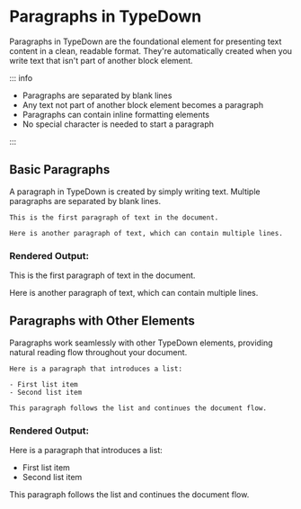 # Paragraphs in TypeDown

Paragraphs in TypeDown are the foundational element for presenting text content in a clean, readable format.
They're automatically created when you write text that isn't part of another block element.

::: info

- Paragraphs are separated by blank lines
- Any text not part of another block element becomes a paragraph
- Paragraphs can contain inline formatting elements
- No special character is needed to start a paragraph

:::

## Basic Paragraphs

A paragraph in TypeDown is created by simply writing text. Multiple paragraphs are separated by blank lines.

```
This is the first paragraph of text in the document.

Here is another paragraph of text, which can contain multiple lines.
```

### Rendered Output:

This is the first paragraph of text in the document.

Here is another paragraph of text, which can contain multiple lines.

## Paragraphs with Other Elements

Paragraphs work seamlessly with other TypeDown elements, providing natural reading flow throughout your document.

```
Here is a paragraph that introduces a list:

- First list item
- Second list item

This paragraph follows the list and continues the document flow.
```

### Rendered Output:

Here is a paragraph that introduces a list:

- First list item
- Second list item

This paragraph follows the list and continues the document flow.
